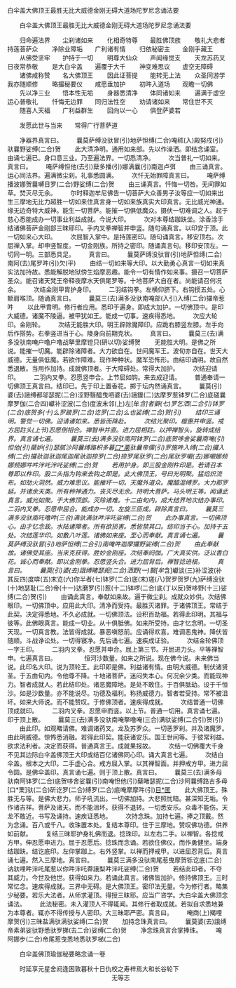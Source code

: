   白伞盖大佛顶王最胜无比大威德金刚无碍大道场陀罗尼念诵法要
　　




　　白伞盖大佛顶王最胜无比大威德金刚无碍大道场陀罗尼念诵法要

　　归命遍法界　　尘刹诸如来
　　化相奇特尊　　最胜佛顶族
　　敬礼大悲者　　持莲菩萨众
　　净除业障垢　　广利诸有情
　　归依秘密主　　金刚手藏王
　　从佛受坚牢　　护持于一切
　　明尊大仙众　　声闻缘觉支
　　天龙苏药叉　　日夜常恭敬
　　是大白伞盖　　遍覆于大千
　　神变难思议　　虚空无障碍
　　诸佛咸称赞　　名大佛顶王
　　因此证菩提　　能转无上法
　　众圣同游学　　我亦随顺修
　　略撮秘要仪　　咸愿垂加护
　　初吽入道场　　观瞻一切佛
　　先以净三业　　悟本性无垢
　　身器悉清净　　体同诸如来
　　遍满于虚空　　运心普敬礼
　　忏悔无边罪　　同归法性空
　　劝请诸如来　　常住世不灭
　　随喜人天福　　广利益群生
　　回向以一心　　俱登萨婆若

　　发愿此世与当来　　常得广行菩萨道

　　净器界真言曰。
　　曩莫萨缚没驮冒(引)地萨怛缚(二合)唵秫(入)殿努戍(引)驮曩野娑缚(二合)贺
　　此大清净明。通用如来部。先以作澡洒。即结念诵室。由诵七遍已。身口意三业。乃至遍法界。一切悉清净。
　　次当普礼一切如来。真言曰。
　　唵萨缚怛他(去引)蘖多播(引)娜满曩(引)南迦卢弭
　　由三诵真言。运心同法界。遍满微尘刹。礼事悉圆满。
　　次忏无始罪障真言曰。
　　唵萨缚播波娜贺曩嚩日罗(二合)野娑缚(二合)贺
　　由三诵真言。忏悔一切咎。无间罪如草。焚灭尽无余。
　　尔时释迦牟尼佛告一切菩萨大众善男子汝等应一切如来出生三摩地无比力超胜一切如来住真言身一切如来族真实大印真言。无比威光神通。缘无边奇特大威神。能生一切菩萨。能摧一切俱低魔众。摄伏一切难调之人。起于慈心悉能成办一切事业利益成就。今说大印。
　　次对本尊结跏趺坐。涂香涂手结诸佛菩萨金刚部三昧耶印。手内叉拳禅智并申竖。随句诵真言。以印安于顶。此一切如来心大印。
　　次屈智入掌中。是持莲密印。随句诵真言。移安顶右。次屈禅入掌。却申竖智度。一切金刚族。所持之密印。随诵真言句。移印安顶左。一切同一明。三部悉具足。
　　真言曰。
　　曩莫萨缚没驮冒(引)地萨怛缚(二合)南阿(去)尾罗吽(引)欠(平)
　　由结一切如来等大印。以大勤勇心真言一切如来真实法加持故。悉能解脱地狱傍生焰摩恶趣。能令一切有情作如来事。摄召一切菩萨圣众。能召诸天梵王帝释夜摩水天俱尾罗等。十地菩萨大自在者。尚能请召何况余。
　　次结金刚甲胄护身印。
　　二羽结钩拳。左横仰脐下。右钩掼五处。心额肩喉顶。随诵真言曰。
　　曩莫三(去)满多没驮南唵部(入引)入缚(二合)攞帝惹吽
　　以此甲胄明。修行者应用。悉印于遍身。即成大加护。一切佛顶中。是印大威德。诸魔不陵逼。被甲犹如王。能成一切事。速疾得悉地。
　　次应大轮印。金刚轮。
　　次结无能胜大印。明王辟除魔障印。应跪右膝竖左膝。左手向后作搭势。右拳竖进当于心。陵身向前期克状。
　　真言曰。
　　曩莫三(去)满多没驮南唵户噜户噜战拏里摩镫只(研以切)娑缚贺
　　无能胜大明。是佛之所说。能摧一切魔。能辟除诸障者。大力欲自在。世间魔军王。波旬亦自在。世天大威德。无量俱低魔。若欲作障难。现作种种状。魔军恐怖形。由结印诵明。故自然悉退散。当用作加持。成就佛顶者。于大障碍处。常得大加护。
　　次结迎请印。
　　二羽内叉拳。忍愿竖申合。上节屈如钩。来去成迎请。
　　普通奉请一切佛顶王真言曰。结印已。先于印上置香花。掷于坛内然诵真言。
　　曩莫(引)婆(去)誐缚都邬瑟抳(二合)涩野翳醯曳呬婆(去)誐鑁(二)达摩罗惹钵罗(二合)底磋曩摩罗伽(二合四)巘补涩波(二合)度波末邻(上)左[牟*含]者擗(七)罗乞洒(二合引)钵罗(二合)底贺多(十)么罗跛罗(二合)讫罗(二合)么也娑缚(二合)贺(引)
　　结印三诵明。警觉一切佛。迎请诸如来。悉皆而降赴。
　　次结光聚印。檀惠并申竖。戒方屈跓头(上节)忍愿倒相合。禅智申并直。进力屈相跓。以押禅智头。旋转成结界。真言诵七遍。
　　曩莫三(去)满多没驮南阿钵罗(二合)底贺哆舍娑曩南唵(引)怛他(引)蘖妒(引)瑟腻沙阿曩缚路枳多暮[口*栗](二合)驮曩帝儒(引)罗施吽入缚(二合)攞入缚(二合)攞驮迦驮迦尾迦尾驮迦捺罗(二合)捺罗尾驮罗(二合)尾驮罗嚫(去)娜嚫娜频娜频娜吽吽泮吒泮吒娑缚(二合)贺
　　若用护身。即三股金刚杵印是。若请召本尊即以杵印。股二头指为钩来去钩之即是。此大佛顶王。号曰光明聚。猛焰炽流布。如劫火洞然。威力难思议。能摧坏一切。天魔外道众。魔醯湿缚罗。大力那罗延。并诸余天类。所有种神通力。丧灭尽无余。持明大菩萨。马头明王等。闻诵此真言。威光如聚。于大佛顶部。灭除诸难。十二由旬内。成大结界地次结办事印。二羽内叉拳。忍愿申屈合。能成办一切。左旋三匝成。辟除真言曰。
　　曩莫三满多没驮南吒噜吽(三合)满驮满驮吽泮吒娑缚(二合)贺
　　此办事真言。一切佛顶心。由才忆念故。水陆诸障者。所有欲损害。悉皆禁其口。结印当于心。加持于五处。次结莲华印。如敷八叶莲。诸佛如来座。至心而奉献。真言诵七遍。
　　曩莫萨缚没驮冒(引)地萨怛缚(二合引)南唵吽迦摩攞野娑缚(二合)贺
　　由此奉献故。诸佛受其座。当来克获得。胜妙金刚座。次结奉阏伽。广大真实供。泛以香白花。诚心而奉献。即以金刚拳。忍愿竖头合。进力屈背后。禅智捻进根。
　　真言曰。
　　曩莫(引)婆(去)誐缚睹瑟抳(二合)洒野(一)翳[牟*含]巘谈(三)补涩波(补其反四)度喯(五)末览(六)你半者(七)钵罗(二合)底(末)瑳(八)贺罗贺罗(九)萨缚没驮(十)地瑟耻(二合)帝(十一)达磨罗(引)惹(十二)钵啰(二合)底(丁以反)贺哆野(十三)娑缚(二合)贺(引)
　　由诵此真言。奉献如来故。遍于微尘刹。成就众妙供。次结佛眼印。一切佛顶中。应用此大印。清净而受持。最胜灭诸罪。于诸佛顶王。常结于此契。决定得悉地。不久必成就。一切佛顶法。设积百劫福。若得此印明。其福与彼等。此佛眼真言。能成一切业。从十俱胝佛。如来所受持。由才忆念明。一切圣天现。一切真言教。法皆得成就。暴恶嗔怒前。应诵得欢喜。难调恶鬼神。降伏皆随顺。斗战诤讼处。一切得寝净。先后诵七遍。速疾成证验。
　　次结金轮佛顶一字王印。
　　二羽内叉拳。忍愿并申合。屈上第三节。开屈进力头。平等禅智申。七遍真言曰。
　　
　　恒河沙数量。如来之所说。现在佛今说。未来佛当说。此印名大印。说为顶轮王。此印即是佛。利益诸有情。由明大威德。制伏诸贤圣。于五由旬内。令他尊不降。十地诸菩萨。迷闷失本心。何况余少类。而能现神力。智者成就人。若此结印处。诸恶魔障地。是处不敢住。于百俱胝劫。设于千恒沙。如是沙数量。亦不能说尽。功德及福利。称扬威德力。智者若受持。常不被沮坏。如来大师说。而不能赞叹。于修佛顶者。速疾得成就。
　　次结普通一切佛顶成就印。
　　二羽内叉拳。忍愿申而竖。以上节。普通一切用。真言诵七遍。印于顶上散。
　　曩莫三(去)满多没驮南唵拏噜唵(三合)满驮娑缚(二合引)贺(引)
　　由此印。如观睹请佛。难调诸药叉。龙及苏罗众。一切恶罗刹。并及诸魔罗。由此明威德。惊怖悉消融。若得此印契。能获诸安乐。国王世间等。于彼常利益。欲求法利者。决定而获得。普通真言王。成就果报故。
　　次结一切佛覆大千身不见其边际白伞盖佛顶王大印或结百亿诸佛同心印。诵大真言七遍。
　　次结白伞盖。根本之大印。二手虚心合。戒方屈入掌。以其禅智面。并押戒方甲。进力屈令圆。是佛伞盖印。真言诵七遍。则于顶上散。真言曰。
　　曩莫三(去)满多母驮南阿钵罗(二合)底贺哆舍娑曩(引)南唵怛他(引)蘖睹瑟抳(二合)沙阿曩缚路吉多母[口*栗]驮(二合)斫讫罗(二合)缚罗(二合)底唵摩摩吽(引)[目*匿](你义反引)
　　此大佛顶王。殊胜无与等。是佛大悲力。师子吼流出。一切佛加持。大悲照忧暗。甚深知无垢。令作诸吉祥。菩萨及诸天。而不能沮坏。获得不退转。一切悉安乐。众毒不能伤。天龙不敢近。书写及诵持。速疾证悉地。
　　次持念珠。加持七遍。捧之顶戴。然为念诵。百八或千八。收珠置本处。复结本尊印。住于三摩地。赞叹佛功德。供养如前献。
　　复结三昧耶护身礼佛而退。捻珠印。以左右二手。以禅智。各捻戒方甲。伸忍愿申进力。屈于忍愿后。捻珠而念诵。若欲住佛仪。而作勇健坐。端身结跏趺。结讫底印。左仰掌跏上。右外竖掌。以禅而押戒甲。以进屈忍背后。真言诵七遍。然入三摩地。真言曰。
　　曩莫三满多没驮南尾惹曳摩贺铄讫底(二合)讷驮哩吽泮吒尾惹以你吽泮吒莽誐梨吽泮吒娑缚(二合)贺
　　若结此印者。不夺其威力。今世及他世。获得如来力。若诵此真言。诸佛皆加护。修持佛顶王。三时常忆念。速疾得成就。三界中无碍。是大佛顶王。密印法无量。今为修行者。略集少秘要。若乐大法者。从师求灌顶。得授三昧耶。应当广咨学。大白伞盖大佛顶念诵法。
　　此法秘密。未入灌顶人不得辄闻。其修行者取成就。若拟自求悉地兼为本尊者。辄亦不得传授与人密印。大三昧耶严密。真言曰。
　　唵商(上)羯哩摩贺(引)三昧盐满驮满驮娑缚(二合)贺
　　加持念珠真言曰。
　　曩莫婆(去)誐缚帝素弟娑驮野悉驮罗挮(去二合)娑缚(二合)贺
　　净念珠真言合掌捧珠。
　　唵阿娜步(二合)帝尾惹曳悉地悉驮罗梯(二合)

　　白伞盖佛顶瑜伽秘要略念诵一卷

　　时延享元星舍阏逢困敦暮秋十日仇校之寿梓焉大和长谷轮下
　　　　　　　　　　　　　　　　　无等志

